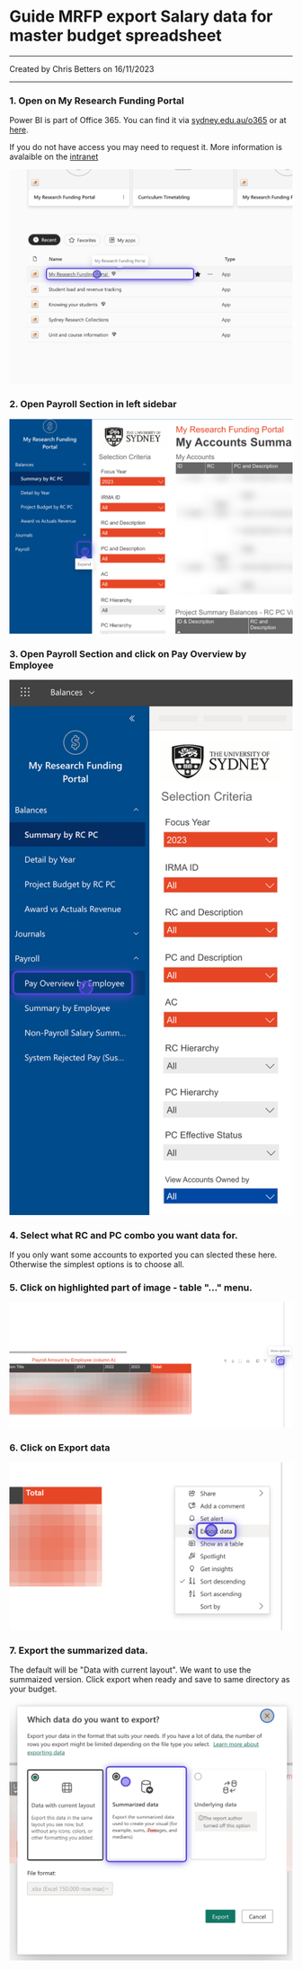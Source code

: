 Guide MRFP export Salary data for master budget spreadsheet
===========================================================

* * *

Created by Chris Betters on 16/11/2023

* * *

### 1\. Open on My Research Funding Portal
Power BI is part of Office 365. You can find it via [sydney.edu.au/o365](https://app.powerbi.com/?tenant=82b3e37e-8171-485d-b10b-38dae7ed14a8) or at [here](https://app.powerbi.com/?tenant=82b3e37e-8171-485d-b10b-38dae7ed14a8).

If you do not have access you may need to request it. More information is avalaible on the [intranet](https://intranet.sydney.edu.au/research-support/managing-research/managing-your-funding/my-research-funding-portal.html)

<img src="0.png" alt="" width="600"/>

### 2\. Open Payroll Section in left sidebar

<img src="1_2.png" alt="" width="600"/>

### 3\. Open Payroll Section and click on Pay Overview by Employee

<img src="1.png" alt="" width="600"/>

### 4\. Select what RC and PC combo you want data for.
If you only want some accounts to exported you can slected these here. Otherwise the simplest options is to choose all.

### 5\. Click on highlighted part of image - table "..." menu.

![](2.png)

### 6\. Click on Export data

<img src="3.png" alt="" width="600"/>

### 7\. Export the summarized data.
The default will be "Data with current layout". We want to use the summaized version. Click export when ready and save to same directory as your budget.

<img src="4.png" alt="" width="600"/>
